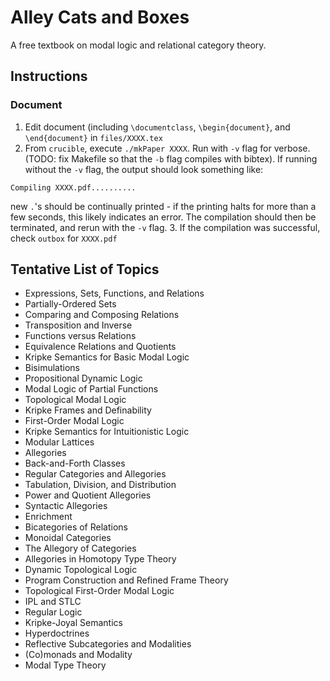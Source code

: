 # Alley Cats and Boxes
A free textbook on modal logic and relational category theory.

## Instructions
### Document
1. Edit document (including `\documentclass`, `\begin{document}`, and `\end{document}` in `files/XXXX.tex`
2. From `crucible`, execute `./mkPaper XXXX`. Run with `-v` flag for verbose. (TODO: fix Makefile so that the `-b` flag compiles with bibtex). If running without the `-v` flag, the output should look something like:
```
Compiling XXXX.pdf..........
```
new `.`'s should be continually printed - if the printing halts for more than a few seconds, this likely indicates an error. The compilation should then be terminated, and rerun with the `-v` flag.
3. If the compilation was successful, check `outbox` for `XXXX.pdf`

## Tentative List of Topics
- Expressions, Sets, Functions, and Relations
- Partially-Ordered Sets
- Comparing and Composing Relations
- Transposition and Inverse
- Functions versus Relations
- Equivalence Relations and Quotients
- Kripke Semantics for Basic Modal Logic
- Bisimulations
- Propositional Dynamic Logic
- Modal Logic of Partial Functions
- Topological Modal Logic
- Kripke Frames and Definability
- First-Order Modal Logic
- Kripke Semantics for Intuitionistic Logic
- Modular Lattices
- Allegories
- Back-and-Forth Classes
- Regular Categories and Allegories
- Tabulation, Division, and Distribution
- Power and Quotient Allegories
- Syntactic Allegories
- Enrichment
- Bicategories of Relations
- Monoidal Categories
- The Allegory of Categories
- Allegories in Homotopy Type Theory
- Dynamic Topological Logic
- Program Construction and Refined Frame Theory
- Topological First-Order Modal Logic
- IPL and STLC
- Regular Logic
- Kripke-Joyal Semantics
- Hyperdoctrines
- Reflective Subcategories and Modalities
- (Co)monads and Modality
- Modal Type Theory
